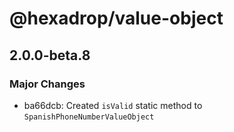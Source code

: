 # @hexadrop/value-object

## 2.0.0-beta.8

### Major Changes

- ba66dcb: Created `isValid` static method to `SpanishPhoneNumberValueObject`
